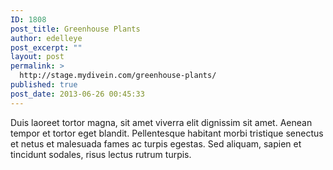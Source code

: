 ```yaml
---
ID: 1808
post_title: Greenhouse Plants
author: edelleye
post_excerpt: ""
layout: post
permalink: >
  http://stage.mydivein.com/greenhouse-plants/
published: true
post_date: 2013-06-26 00:45:33
---
```

Duis laoreet tortor magna, sit amet viverra elit dignissim sit amet. Aenean tempor et tortor eget blandit. Pellentesque habitant morbi tristique senectus et netus et malesuada fames ac turpis egestas. Sed aliquam, sapien et tincidunt sodales, risus lectus rutrum turpis.